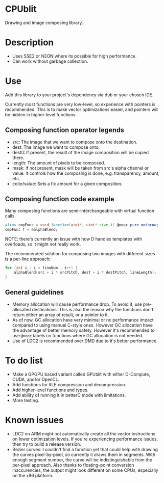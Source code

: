 # CPUblit

Drawing and image composing library.

# Description

* Uses SSE2 or NEON where its possible for high performance.
* Can work without garbage collection.

# Use

Add this library to your project's dependency via dub or your chosen IDE.

Currently most functions are very low-level, so experience with pointers is recommended. This is to make vector optimizations
easier, and pointers will be hidden in higher-level functions.

## Composing function operator legends

* src: The image that we want to compose onto the destination.
* dest: The image we want to compose onto.
* dest0: If present, the result of the image composition will be copied there.
* length: The amount of pixels to be composed.
* mask: If not present, mask will be taken from src's alpha channel or value. It controls how the composing is done, e.g. 
transparency, amount, etc.
* color/value: Sets a fix amount for a given composition.

## Composing function code example

Many composing functions are semi-interchangeable with virtual function calls.

```d
alias cmpFunc = void function(uint*, uint* size_t) @nogc pure nothrow;
cmpFunc f = &alphaBlend;
```

NOTE: there's currently an issue with how D handles templates with overloads, so it might not really work.

The recommended solution for composing two images with different sizes is a per-line approach:

```d
for (int i ; i < lineNum ; i++) {
    alphaBlend(src + i * srcPitch, dest + i * destPitch, lineLength);
}
```

## General guidelines

* Memory allocation will cause performance drop. To avoid it, use pre-allocated destinations. This is also the reason
why the functions don't return either an array of result, or a pointer to it.
* As of now, GC allocation have very minimal or no performance impact compared to using manual C-style ones. However
GC allocation have the advantage of better memory safety. However it's recommended to use `@nogc` labels on functions
where GC allocation is not needed.
* Use of LDC2 is recommended over DMD due to it's better performance.

# To do list

* Make a GPGPU based variant called GPUblit with either D-Compute, CUDA, and/or OpenCL.
* Add functions for RLE compression and decompression.
* Add higher-level functions and types.
* Add ability of running it in betterC mode with limitations.
* More testing.

# Known issues

* LDC2 on ARM might not automatically create all the vector instructions on lower optimization levels. If you're
experiencing performance issues, then try to build a release version.
* Bezier curves: I couldn't find a function yet that could help with drawing the curves pixel-by-pixel, so currently
it draws them in segments. With enough segment number, the curve will be indistinguishable from the per-pixel approach.
Also thanks to floating-point conversion inaccurencies, the output might look different on some CPUs, especially on the
x86 platform.
